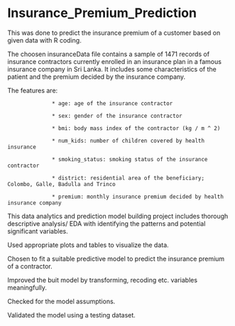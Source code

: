 # Insurance_Premium_Prediction
This was done to predict the insurance premium of a customer based on given data with R coding.

The choosen insuranceData file contains a sample of 1471 records of insurance contractors currently enrolled in an insurance plan 
in a famous insurance company in Sri Lanka. It includes some characteristics of the patient and the premium decided by the insurance company.

The features are:

                  * age: age of the insurance contractor
                  
                  * sex: gender of the insurance contractor 
                  
                  * bmi: body mass index of the contractor (kg / m ^ 2)
                  
                  * num_kids: number of children covered by health insurance
                  
                  * smoking_status: smoking status of the insurance contractor
                  
                  * district: residential area of the beneficiary; Colombo, Galle, Badulla and Trinco
                  
                  * premium: monthly insurance premium decided by health insurance company
                  
This data analytics and prediction model building project includes thorough descriptive analysis/ EDA with identifying the patterns and potential 
significant variables.

Used appropriate plots and tables to visualize the data.

Chosen to fit a suitable predictive model to predict the insurance premium of a contractor.

Improved the buit model by transforming, recoding etc. variables meaningfully.

Checked for the model assumptions.

Validated the model using a testing dataset.
